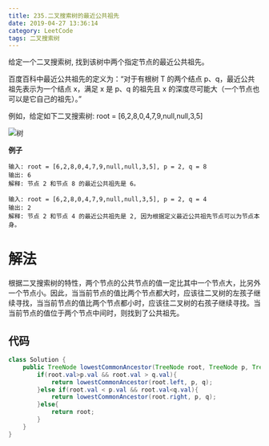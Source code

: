 ```yaml
---
title: 235.二叉搜索树的最近公共祖先
date: 2019-04-27 13:36:14
category: LeetCode
tags: 二叉搜索树
---
```


给定一个二叉搜索树, 找到该树中两个指定节点的最近公共祖先。

百度百科中最近公共祖先的定义为：“对于有根树 T 的两个结点 p、q，最近公共祖先表示为一个结点 x，满足 x 是 p、q 的祖先且 x 的深度尽可能大（一个节点也可以是它自己的祖先）。”

例如，给定如下二叉搜索树:  root = [6,2,8,0,4,7,9,null,null,3,5]

![树](/img/235.png)

**例子**

```plain
输入: root = [6,2,8,0,4,7,9,null,null,3,5], p = 2, q = 8
输出: 6 
解释: 节点 2 和节点 8 的最近公共祖先是 6。
```
```plain
输入: root = [6,2,8,0,4,7,9,null,null,3,5], p = 2, q = 4
输出: 2
解释: 节点 2 和节点 4 的最近公共祖先是 2, 因为根据定义最近公共祖先节点可以为节点本身。
```
<!--more-->

# 解法

根据二叉搜索树的特性，两个节点的公共节点的值一定比其中一个节点大，比另外一个节点小。因此，当当前节点的值比两个节点都大时，应该往二叉树的左孩子继续寻找，当当前节点的值比两个节点都小时，应该往二叉树的右孩子继续寻找。当当前节点的值位于两个节点中间时，则找到了公共祖先。

## 代码

```java
class Solution {
    public TreeNode lowestCommonAncestor(TreeNode root, TreeNode p, TreeNode q) {
        if(root.val>p.val && root.val > q.val){
            return lowestCommonAncestor(root.left, p, q);
        }else if(root.val < p.val && root.val<q.val){
            return lowestCommonAncestor(root.right, p, q);
        }else{
            return root;
        }
    }
}
```